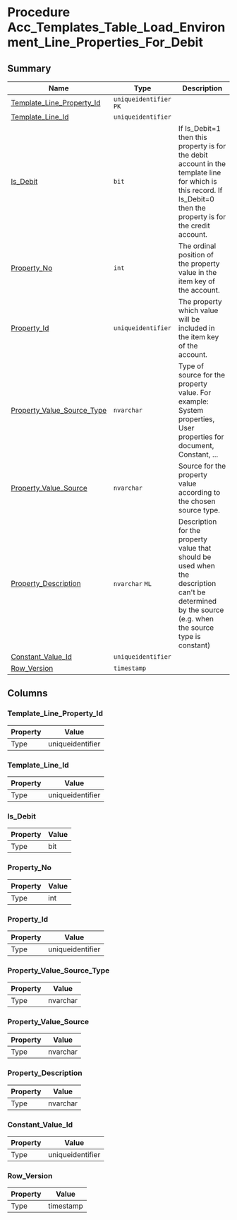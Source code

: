 # Procedure Acc_Templates_Table_Load_Environment_Line_Properties_For_Debit


## Summary

| Name | Type | Description |
| - | - | --- |
|[Template_Line_Property_Id](#template_line_property_id)|`uniqueidentifier` `PK`||
|[Template_Line_Id](#template_line_id)|`uniqueidentifier` ||
|[Is_Debit](#is_debit)|`bit` |If Is_Debit=1 then this property is for the debit account in the template line for which is this record. If Is_Debit=0 then the property is for the credit account.|
|[Property_No](#property_no)|`int` |The ordinal position of the property value in the item key of the account.|
|[Property_Id](#property_id)|`uniqueidentifier` |The property which value will be included in the item key of the account.|
|[Property_Value_Source_Type](#property_value_source_type)|`nvarchar` |Type of source for the property value. For example: System properties, User properties for document, Constant, ...|
|[Property_Value_Source](#property_value_source)|`nvarchar` |Source for the property value according to the chosen source type.|
|[Property_Description](#property_description)|`nvarchar` `ML`|Description for the property value that should be used when the description can't be determined by the source (e.g. when the source type is constant)|
|[Constant_Value_Id](#constant_value_id)|`uniqueidentifier` ||
|[Row_Version](#row_version)|`timestamp` ||

## Columns

### Template_Line_Property_Id

| Property | Value |
| - | - |
|Type|uniqueidentifier|

### Template_Line_Id

| Property | Value |
| - | - |
|Type|uniqueidentifier|

### Is_Debit

| Property | Value |
| - | - |
|Type|bit|

### Property_No

| Property | Value |
| - | - |
|Type|int|

### Property_Id

| Property | Value |
| - | - |
|Type|uniqueidentifier|

### Property_Value_Source_Type

| Property | Value |
| - | - |
|Type|nvarchar|

### Property_Value_Source

| Property | Value |
| - | - |
|Type|nvarchar|

### Property_Description

| Property | Value |
| - | - |
|Type|nvarchar|

### Constant_Value_Id

| Property | Value |
| - | - |
|Type|uniqueidentifier|

### Row_Version

| Property | Value |
| - | - |
|Type|timestamp|


